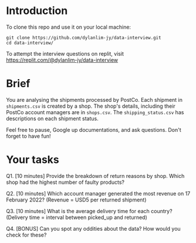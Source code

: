 # Introduction
To clone this repo and use it on your local machine:

```
git clone https://github.com/dylanlim-jy/data-interview.git
cd data-interview/
```

To attempt the interview questions on replit, visit https://replit.com/@dylanlim-jy/data-interview


# Brief
You are analysing the shipments processed by PostCo. Each shipment in `shipments.csv` is created by a shop.
The shop's details, including their PostCo account managers are in `shops.csv`.
The `shipping_status.csv` has descriptions on each shipment status.

Feel free to pause, Google up documentations, and ask questions. Don't forget to have fun!

# Your tasks
Q1. [10 minutes] Provide the breakdown of return reasons by shop. Which shop had the highest number of faulty products?

Q2. [10 minutes] Which account manager generated the most revenue on 17 February 2022? (Revenue = USD5 per returned shipment)

Q3. [10 minutes] What is the average delivery time for each country? (Delivery time = interval between picked_up and returned)

Q4. [BONUS] Can you spot any oddities about the data? How would you check for these?
